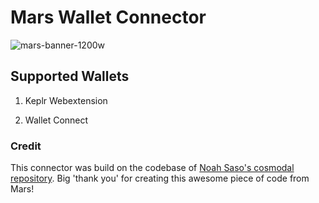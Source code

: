 # Mars Wallet Connector

![mars-banner-1200w](https://marsprotocol.io/banner.png)

## Supported Wallets

1. Keplr Webextension

2. Wallet Connect

### Credit

This connector was build on the codebase of [Noah Saso's cosmodal repository](https://www.npmjs.com/package/@noahsaso/cosmodal "Noah Saso cosmodal repository"). Big 'thank you' for creating this awesome piece of code from Mars!
